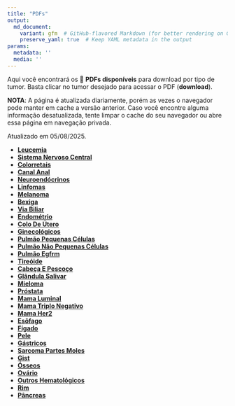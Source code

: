 ```yaml
---
title: "PDFs"
output: 
  md_document:
    variant: gfm  # GitHub-flavored Markdown (for better rendering on GitHub)
    preserve_yaml: true  # Keep YAML metadata in the output
params:
  metadata: ''
  media: ''
---
```


<script async src="https://scripts.simpleanalyticscdn.com/latest.js"></script>

Aqui você encontrará os 📝 **PDFs disponíveis** para download por tipo
de tumor. Basta clicar no tumor desejado para acessar o PDF
(**download**).

**NOTA**: A página é atualizada diariamente, porém as vezes o navegador
pode manter em cache a versão anterior. Caso você encontre alguma
informação desatualizada, tente limpar o cache do seu navegador ou abre
essa página em navegação privada.

Atualizado em 05/08/2025.

- [**Leucemia**](https://coeoralmeds-e768.restdb.io/media/6891978cf63b804800232d6f?download=true)
- [**Sistema Nervoso
  Central**](https://coeoralmeds-e768.restdb.io/media/6891978df63b804800232d72?download=true)
- [**Colorretais**](https://coeoralmeds-e768.restdb.io/media/68919790f63b804800232d77?download=true)
- [**Canal
  Anal**](https://coeoralmeds-e768.restdb.io/media/68919791f63b804800232d79?download=true)
- [**Neuroendócrinos**](https://coeoralmeds-e768.restdb.io/media/68919792f63b804800232d7b?download=true)
- [**Linfomas**](https://coeoralmeds-e768.restdb.io/media/68919794f63b804800232d7d?download=true)
- [**Melanoma**](https://coeoralmeds-e768.restdb.io/media/68919795f63b804800232d7f?download=true)
- [**Bexiga**](https://coeoralmeds-e768.restdb.io/media/68919797f63b804800232d81?download=true)
- [**Via
  Biliar**](https://coeoralmeds-e768.restdb.io/media/68919798f63b804800232d83?download=true)
- [**Endométrio**](https://coeoralmeds-e768.restdb.io/media/68919799f63b804800232d85?download=true)
- [**Colo De
  Útero**](https://coeoralmeds-e768.restdb.io/media/6891979af63b804800232d87?download=true)
- [**Ginecológicos**](https://coeoralmeds-e768.restdb.io/media/6891979cf63b804800232d89?download=true)
- [**Pulmão Pequenas
  Células**](https://coeoralmeds-e768.restdb.io/media/6891979df63b804800232d8b?download=true)
- [**Pulmão Não Pequenas
  Células**](https://coeoralmeds-e768.restdb.io/media/6891979ef63b804800232d8d?download=true)
- [**Pulmão
  Egfrm**](https://coeoralmeds-e768.restdb.io/media/689197a0f63b804800232d8f?download=true)
- [**Tireóide**](https://coeoralmeds-e768.restdb.io/media/689197a3f63b804800232d93?download=true)
- [**Cabeça E
  Pescoço**](https://coeoralmeds-e768.restdb.io/media/689197a4f63b804800232d95?download=true)
- [**Glândula
  Salivar**](https://coeoralmeds-e768.restdb.io/media/689197a6f63b804800232d97?download=true)
- [**Mieloma**](https://coeoralmeds-e768.restdb.io/media/689197a7f63b804800232d99?download=true)
- [**Próstata**](https://coeoralmeds-e768.restdb.io/media/689197a8f63b804800232d9b?download=true)
- [**Mama
  Luminal**](https://coeoralmeds-e768.restdb.io/media/689197abf63b804800232d9f?download=true)
- [**Mama Triplo
  Negativo**](https://coeoralmeds-e768.restdb.io/media/689197acf63b804800232da1?download=true)
- [**Mama
  Her2**](https://coeoralmeds-e768.restdb.io/media/689197aef63b804800232da3?download=true)
- [**Esôfago**](https://coeoralmeds-e768.restdb.io/media/689197aff63b804800232da5?download=true)
- [**Fígado**](https://coeoralmeds-e768.restdb.io/media/689197b0f63b804800232da7?download=true)
- [**Pele**](https://coeoralmeds-e768.restdb.io/media/689197b2f63b804800232da9?download=true)
- [**Gástricos**](https://coeoralmeds-e768.restdb.io/media/689197b3f63b804800232dab?download=true)
- [**Sarcoma Partes
  Moles**](https://coeoralmeds-e768.restdb.io/media/689197b4f63b804800232dad?download=true)
- [**Gist**](https://coeoralmeds-e768.restdb.io/media/689197b6f63b804800232daf?download=true)
- [**Ósseos**](https://coeoralmeds-e768.restdb.io/media/689197b7f63b804800232db1?download=true)
- [**Ovário**](https://coeoralmeds-e768.restdb.io/media/689197b9f63b804800232db3?download=true)
- [**Outros
  Hematológicos**](https://coeoralmeds-e768.restdb.io/media/689197baf63b804800232db5?download=true)
- [**Rim**](https://coeoralmeds-e768.restdb.io/media/689197bbf63b804800232db7?download=true)
- [**Pâncreas**](https://coeoralmeds-e768.restdb.io/media/689197bdf63b804800232db9?download=true)
